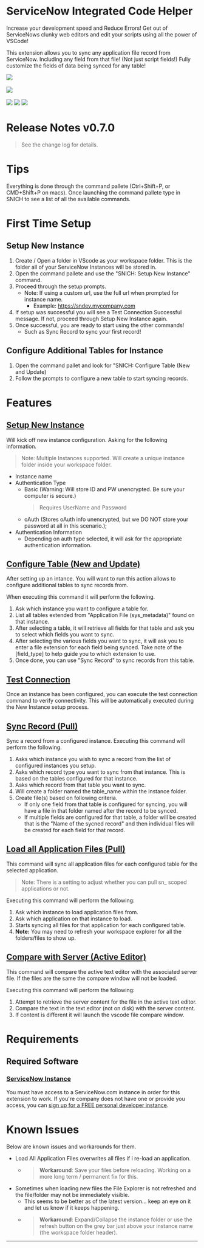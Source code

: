 # ServiceNow Integrated Code Helper
Increase your development speed and Reduce Errors! Get out of ServiceNows clunky web editors and edit your scripts using all the power of VSCode!

This extension allows you to sync any application file record from ServiceNow. Including any field from that file! (Not just script fields!) Fully customize the fields of data being synced for any table!

<a href="https://www.servicenow.com"><img src="https://badgen.net/badge/ServiceNow/Kingston%20%7C%20London%20%7C%20Madrid/red"/></a>
<br/>
<br/>
<a href="https://www.youtube.com/playlist?list=PLp0BtdkD38PWd9PTib4OgRaTQ3SIQDE17"><img src="https://badgen.net/badge/YouTube/Instructional Videos/blue?icon=googleplay"/></a>
<br/><br/>
<img src="https://vsmarketplacebadge.apphb.com/version-short/integrateNate.snich.svg"/> <img src="https://vsmarketplacebadge.apphb.com/installs/integrateNate.snich.svg
"/> <img src="https://vsmarketplacebadge.apphb.com/rating-short/integrateNate.snich.svg"/>

# Release Notes v0.7.0
>See the change log for details.

# Tips
Everything is done through the command pallete (Ctrl+Shift+P, or CMD+Shift+P on macs). Once launching the command pallete type in SNICH to see a list of all the available commands. 

# First Time Setup
## Setup New Instance
1. Create / Open a folder in VScode as your workspace folder. This is the folder all of your ServiceNow Instances will be stored in. 
2. Open the command pallete and use the "SNICH: Setup New Instance" command. 
3. Proceed through the setup prompts.
    - Note: If using a custom url, use the full url when prompted for instance name.
        - Example: https://sndev.mycompany.com
4. If setup was successful you will see a Test Connection Successful message. If not, proceed through Setup New Instance again.
5. Once successful, you are ready to start using the other commands! 
    - Such as Sync Record to sync your first record! 

## Configure Additional Tables for Instance
1. Open the command pallet and look for "SNICH: Configure Table (New and Update)
2. Follow the prompts to configure a new table to start syncing records.

# Features

## [Setup New Instance]()
Will kick off new instance configuration. Asking for the following information.
>Note: Multiple Instances supported. Will create a unique instance folder inside your workspace folder.
- Instance name
- Authentication Type
    - Basic (Warning: Will store ID and PW unencrypted. Be sure your computer is secure.)
        > Requires UserName and Password
    - oAuth (Stores oAuth info unencrypted, but we DO NOT store your password at all in this scenario.);
- Authentication Information
    - Depending on auth type selected, it will ask for the appropriate authentication information.

## [Configure Table (New and Update)]()
After setting up an intance. You will want to run this action allows to configure additional tables to sync records from. 

When executing this command it will perform the following.
1. Ask which instance you want to configure a table for. 
2. List all tables extended from "Application File (sys_metadata)" found on that instance. 
3. After selecting a table, it will retrieve all fields for that table and ask you to select which fields you want to sync.
4. After selecting the various fields you want to sync, it will ask you to enter a file extension for each field being synced. Take note of the [field_type] to help guide you to which extension to use. 
5. Once done, you can use "Sync Record" to sync records from this table. 

## [Test Connection]()
Once an instance has been configured, you can execute the test connection command to verify connectivity. This will be automatically executed during the New Instance setup process. 

## [Sync Record (Pull)]()
Sync a record from a configured instance. Executing this command will perform the following.

1. Asks which instance you wish to sync a record from the list of configured instances you setup.
2. Asks which record type you want to sync from that instance. This is based on the tables configured for that instance. 
3. Asks which record from that table you want to sync. 
4. Will create a folder named the table_name within the instance folder. 
5. Create file(s) based on following criteria.
    - If only one field from that table is configured for syncing, you will have a file in that folder named after the record to be synced. 
    - If multiple fields are configured for that table, a folder will be created that is the "Name of the sycned record" and then individual files will be created for each field for that record. 

## [Load all Application Files (Pull)]()
This command will sync all application files for each configured table for the selected application. 
>Note: There is a setting to adjust whether you can pull sn_ scoped applications or not. 

Executing this command will perform the following:
1. Ask which instance to load application files from.
2. Ask which application on that instance to load. 
3. Starts syncing all files for that application for each configured table.
4. __Note:__ You may need to refresh your workspace explorer for all the folders/files to show up.

## [Compare with Server (Active Editor)]()
This command will compare the active text editor with the associated server file. If the files are the same the compare window will not be loaded. 

Executing this command will perform the following:
1. Attempt to retrieve the server content for the file in the active text editor. 
2. Compare the text in the text editor (not on disk) with the server content.
3. If content is different it will launch the vscode file compare window. 


# Requirements

## Required Software
### [ServiceNow Instance](https://www.servicenow.com)
You must have access to a ServiceNow.com instance in order for this extension to work. If you're company does not have one or provide you access, you can [sign up for a FREE personal developer instance](https://developer.service-now.com).


# Known Issues
Below are known issues and workarounds for them.

- Load All Application Files overwrites all files if i re-load an application.
    - >__Workaround__: Save your files before reloading. Working on a more long term / permanent fix for this.
- Sometimes when loading new files the File Explorer is not refreshed and the file/folder may not be immediately visible. 
    - This seems to be better as of the latest version... keep an eye on it and let us know if it keeps happening.
    - >__Workaround__: Expand/Collapse the instance folder or use the refresh button on the grey bar just above your instance name (the workspace folder header).

---------------------------------------------------------------------------------------------------